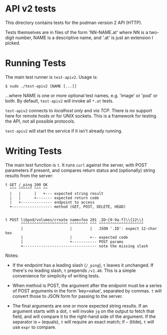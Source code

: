 API v2 tests
============

This directory contains tests for the podman version 2 API (HTTP).

Tests themselves are in files of the form 'NN-NAME.at' where NN is a
two-digit number, NAME is a descriptive name, and '.at' is just
an extension I picked.

Running Tests
=============

The main test runner is `test-apiv2`. Usage is:

    $ sudo ./test-apiv2 [NAME [...]]

...where NAME is one or more optional test names, e.g. 'image' or 'pod'
or both. By default, `test-apiv2` will invoke all `*.at` tests.

`test-apiv2` connects to *localhost only* and *via TCP*. There is
no support here for remote hosts or for UNIX sockets. This is a
framework for testing the API, not all possible protocols.

`test-apiv2` will start the service if it isn't already running.


Writing Tests
=============

The main test function is `t`. It runs `curl` against the server,
with POST parameters if present, and compares return status and
(optionally) string results from the server:

    t GET /_ping 200 OK
      ^^^ ^^^^^^ ^^^ ^^
      |   |      |   +--- expected string result
      |   |      +------- expected return code
      |   +-------------- endpoint to access
      +------------------ method (GET, POST, DELETE, HEAD)


    t POST libpod/volumes/create name=foo 201 .ID~[0-9a-f]\\{12\\}
           ^^^^^^^^^^^^^^^^^^^^^ ^^^^^^^^ ^^^ ^^^^^^^^^^^^^^^^^^^^
           |                     |        |   JSON '.ID': expect 12-char hex
           |                     |        +-- expected code
           |                     +----------- POST params
           +--------------------------------- note the missing slash

Notes:

* If the endpoint has a leading slash (`/_ping`), `t` leaves it unchanged.
If there's no leading slash, `t` prepends `/v1.40`. This is a simple
convenience for simplicity of writing tests.

* When method is POST, the argument after the endpoint must be a series
of POST arguments in the form 'key=value', separated by commas. `t` will
convert those to JSON form for passing to the server.

* The final arguments are one or more expected string results. If an
argument starts with a dot, `t` will invoke `jq` on the output to
fetch that field, and will compare it to the right-hand side of
the argument. If the separator is `=` (equals), `t` will require
an exact match; if `~` (tilde), `t` will use `expr` to compare.
